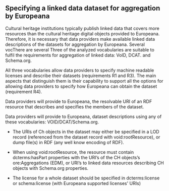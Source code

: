 ## Specifying a linked data dataset for aggregation  by Europeana

Cultural heritage institutions typically publish linked data that covers more resources than the cultural heritage digital objects provided to Europeana. Therefore, it is necessary that data providers make available linked data descriptions of the datasets for aggregation by Europeana.
Several vocThere are several 
Three of the analyzed vocabularies are suitable to fulfil the requirements for aggregation of linked data: VoID, DCAT. and Schema.org.

All three vocabularies allow data providers to specify machine readable licenses and describe their datasets (requirements R1 and R3). The main aspects that distinguish them is their capability to support all the options for allowing data providers to specify how Europeana can obtain the dataset (requirement R4).

Data providers will provide to Europeana, the resolvable URI of an RDF resource that describes and specifies the members of the dataset.  


 Data providers will provide to Europeana, dataset descriptions using any of these vocabularies: VOID/DCAT/Schema.org.
    
-   The URIs of Ch objects in the dataset may either be specified in a LOD record (referenced from the dataset record with void:rootResource), or dump file(s) in RDF (any well know encoding of RDF).
    
-   When using void:rootResource, the resource must contain dcterms:hasPart properties with the URI’s of the CH objects’s ore:Aggregations (EDM), or URI’s to linked data resources describing CH objects with Schema.org properties.
    
-   The license for a whole dataset should be specified in dcterms:license or schema:license (with Europeana supported licenses' URIs)
<!--stackedit_data:
eyJoaXN0b3J5IjpbMjI4NjYyMDExLC0xNDkwMjA3NjIxLDc5Nz
EwNTEzMywxNjg2NzY3MDJdfQ==
-->